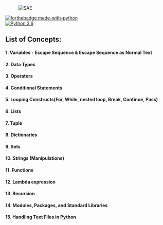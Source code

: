 <figure>
    <img src="https://media.geeksforgeeks.org/wp-content/cdn-uploads/20200707215302/Best-Way-To-Start-Learning-Python-%E2%80%93-A-Complete-Roadmap.png" alt="SAE" title="" />
</figure>

[![forthebadge made-with-python](http://ForTheBadge.com/images/badges/made-with-python.svg)](https://www.python.org/)                 
[![Python 3.6](https://img.shields.io/badge/python-3.6-blue.svg)](https://www.python.org/downloads/release/python-360/)   


## List of Concepts:

#### 1.  Variables - Escape Sequence & Escape Sequence as Normal Text
#### 2.  Data Types
#### 3.  Operators 
#### 4.  Conditional Statements 
#### 5.  Looping Constructs(For, While, nested loop, Break, Continue, Pass) 
#### 6.  Lists
#### 7.  Tuple
#### 8.  Dictionaries
#### 9.  Sets
#### 10. Strings (Manipulations) 
#### 11. Functions
#### 12. Lambda expression
#### 13. Recursion
#### 14. Modules, Packages, and Standard Libraries
#### 15. Handling Text Files in Python
